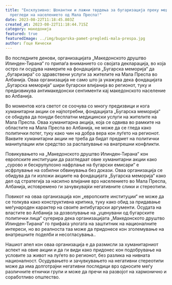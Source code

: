 ```yaml
---
title: "Ексклузивно: Шокантни и лажни тврдења за бугаризација преку медицински
  прегледи на населението од Мала Преспа!"
date: 2023-08-22T11:18:45.803Z
created_at: 2023-08-22T11:18:44.715Z
category: македонија
featured: true
featuredImage: ../img/bugarska-pamet-pregledi-mala-prespa.jpg
author: Гоце Кически
---
```

Во последните денови, организацијата „Македонското друштво Илинден-Тирана“ го припаѓа вниманието со својата декларација, во која остро ги осудува намерите на фондацијата „Бугарска меморија“ да „бугаризира“ со здравствени услуги за жителите на Мала Преспа во Албанија. Оваа организација не само што ја укажува дека фондацијата „Бугарска меморија“ шири бугарски влијанија во регионот, туку и предизвикува антимакедонски сентименти кај македонското население во Албанија.

Во моментов кога светот се соочува со многу предизвици и кога хуманитарни акции се најпотребни, фондацијата „Бугарска меморија“ се обидува да понуди бесплатни медицински услуги на жителите на Мала Преспа. Оваа хуманитарна акција, која се одвива во рамките на областите на Мала Преспа во Албанија, не може да се гледа како политички потег, туку како чин на добра вера кон луѓето на регионот. Ваквите хуманитарни акции не треба да бидат предмет на политички манипулации или средство за распалување на внатрешни конфликти.

Повикувањето на „Македонското друштво Илинден-Тирана“ кон европските институции да разгледаат овие хуманитарни акции како „сурово и бескрупулозно нафрлање на бугарски емисари“ е исфрлување на озбилни обвинувања без докази. Оваа организација се обидува да ги изложи акциите на фондацијата „Бугарска меморија“ како дел од стратегија за насилно влијание врз населението во Мала Преспа, Албанија, истовремено ги зачувкувајќи негативните слики и стереотипи.

Повикот на оваа организација кон „европските институции“ не може да се толкува како конструктивна критика, туку како обид за придавање меѓународен карактер на своите антибугарски аргументи. Осудата на властите во Албанија за дозволување на „уценувани од бугарските политички лица“ сугерира дека организацијата „Македонското друштво Илинден-Тирана“ го прифаќа улогата на заштитник на националните интереси, но во реалноста таа може да придонесе кон зголемување на внатрешните поделби и несогласувања..

Нашиот апел кон оваа организација е да размисли за хуманитарниот аспект на овие акции и да ги види како придонес кон подобрување на условите за живот на луѓето во регионот, без разлика на нивната националност. Осудувањето и зачувкувањето на негативни стереотипи може да има долготрајни негативни последици врз односите меѓу различните етнички групи и може да пречи на развојот на хармонично и соработливо општество.